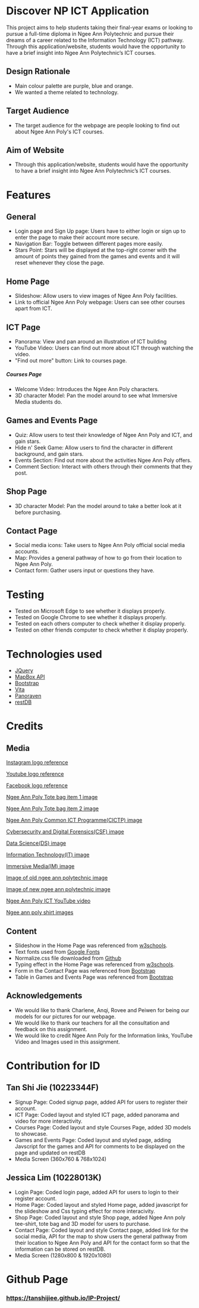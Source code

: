 # Discover NP ICT Application
This project aims to help students taking their final-year exams or looking to pursue a full-time diploma in Ngee Ann Polytechnic and pursue their dreams of a career related to the Information Technology (ICT) pathway. Through this application/website, students would have the opportunity to have a brief insight into Ngee Ann Polytechnic’s ICT courses.
## Design Rationale
- Main colour palette are purple, blue and orange.
- We wanted a theme related to technology.

## Target Audience
* The target audience for the webpage are people looking to find out about Ngee Ann Poly's ICT courses.
## Aim of Website
* Through this application/website, students would have the opportunity to have a brief insight into Ngee Ann Polytechnic’s ICT courses.

# Features
## General
- Login page and Sign Up page: Users have to either login or sign up to enter the page to make their account more secure.
- Navigation Bar: Toggle between different pages more easily.
- Stars Point: Stars will be displayed at the top-right corner with the amount of points they gained from the games and events and it will reset whenever they close the page.

## Home Page
- Slideshow: Allow users to view images of Ngee Ann Poly facilities.
- Link to official Ngee Ann Poly webpage: Users can see other courses apart from ICT.

## ICT Page
- Panorama: View and pan around an illustration of ICT building
- YouTube Video: Users can find out more about ICT through watching the video.
- "Find out more" button: Link to courses page.

##### Courses Page
- Welcome Video: Introduces the Ngee Ann Poly characters.
- 3D character Model: Pan the model around to see what Immersive Media students do.

## Games and Events Page
- Quiz: Allow users to test their knowledge of Ngee Ann Poly and ICT, and gain stars.
- Hide n' Seek Game: Allow users to find the character in different background, and gain stars.
- Events Section: Find out more about the activities Ngee Ann Poly offers.
- Comment Section: Interact with others through their comments that they post.

## Shop Page
- 3D character Model: Pan the model around to take a better look at it before purchasing.

## Contact Page
- Social media icons: Take users to Ngee Ann Poly official social media accounts.
- Map: Provides a general pathway of how to go from their location to Ngee Ann Poly.
- Contact form: Gather users input or questions they have.

# Testing
- Tested on Microsoft Edge to see whether it displays properly.
- Tested on Google Chrome to see whether it displays properly.
- Tested on each others computer to check whether it display properly.
- Tested on other friends computer to check whether it display properly.

# Technologies used
- [JQuery](https://jquery.com)
- [MapBox API](https://docs.mapbox.com/help/tutorials/getting-started-directions-api/)
- [Bootstrap](https://cdn.jsdelivr.net/npm/bootstrap@4.5.3/dist/css/bootstrap.min.css)
- [Vita](https://cdn.jsdelivr.net/npm/bootstrap@4.5.3/dist/css/bootstrap.min.css)
- [Panoraven](https://panoraven.com/en/share-360-photo)
- [restDB](https://restdb.io/)

# Credits
## Media
[Instagram logo reference](https://wallpaperaccess.com/full/1112307.jpg)

[Youtube logo reference](https://upload.wikimedia.org/wikipedia/commons/thumb/0/09/YouTube_full-color_icon_%282017%29.svg/2560px-YouTube_full-color_icon_%282017%29.svg.png)

[Facebook logo reference](https://upload.wikimedia.org/wikipedia/commons/thumb/b/b8/2021_Facebook_icon.svg/640px-2021_Facebook_icon.svg.png)

[Ngee Ann Poly Tote bag item 1 image](https://vivopress.com.sg/wp-content/uploads/2020/04/A4-Canvas-Bag_Ngee-Ann-Poly-2-600x600.jpg)

[Ngee Ann Poly Tote bag item 2 image](https://storage.googleapis.com/eezee-product-images/custom-a4-canvas-tote-bag-printing-singapore-yn8y_600.jpg)

[Ngee Ann Poly Common ICT Programme(CICTP) image](https://www.np.edu.sg/ict/PublishingImages/Pages/accountancy/ICT_Course_CICTP.jpg)

[Cybersecurity and Digital Forensics(CSF) image](https://www.np.edu.sg/ict/PublishingImages/Pages/accountancy/is_banner.jpg)

[Data Science(DS) image](https://www.np.edu.sg/ict/PublishingImages/Pages/accountancy/fi_banner.jpg)

[Information Technology(IT) image](https://www.np.edu.sg/ict/PublishingImages/Pages/accountancy/3d_banner.jpg)

[Immersive Media(IM) image](https://www.np.edu.sg/ict/PublishingImages/Course/IM-Header-Image.jpg)

[Image of old ngee ann polytechnic image](https://www.adb.org/sites/default/files/styles/full_width/public/multimedia-feature/ngee-ann-polytechnic-before.jpg?itok=Ma4EPBSP)

[Image of new ngee ann polytechnic image](https://scontent.fsin8-1.fna.fbcdn.net/v/t1.6435-9/p180x540/162275058_10158629954334219_686432234409864079_n.jpg?_nc_cat=109&ccb=1-5&_nc_sid=8631f5&_nc_ohc=V6emgcJ7mp4AX8jsUap&_nc_ht=scontent.fsin8-1.fna&oh=00_AT-6fZhhVfW0VS0M_lSvzB8cHn57jRA6XZYHuusmodOTOg&oe=62185775)

[Ngee Ann Poly ICT YouTube video](https://youtu.be/9WLK58uFkHU)

[Ngee ann poly shirt images](https://www.instagram.com/ngeeannshop/?hl=en)


## Content
* Slideshow in the Home Page was referenced from [w3schools](https://www.w3schools.com/howto/howto_js_slideshow.asp).
* Text fonts used from [Google Fonts](https://fonts.google.com/)
* Normalize.css file downloaded from [Github](https://necolas.github.io/normalize.css/)
* Typing effect in the Home Page was referenced from [w3schools](https://www.sitepoint.com/css-typewriter-effect/).
* Form in the Contact Page was referenced from [Bootstrap](https://getbootstrap.com/docs/4.0/components/forms/) 
* Table in Games and Events Page was referenced from [Bootstrap](https://getbootstrap.com/docs/4.1/content/tables/)

## Acknowledgements
* We would like to thank Charlene, Anqi, Rovee and Peiwen for being our models for our pictures for our webpage.
* We would like to thank our teachers for all the consultation and feedback on this assignment.
* We would like to credit Ngee Ann Poly for the Information links, YouTube Video and Images used in this assignment.

# Contribution for ID
## Tan Shi Jie (10223344F)
- Signup Page: Coded signup page, added API for users to register their account.
- ICT Page: Coded layout and styled ICT page, added panorama and video for more interactivity.
- Courses Page: Coded layout and style Courses Page, added 3D models to showcase. 
- Games and Events Page: Coded layout and styled page, adding Javscript for the games and API for comments to be displayed on the page and updated on restDB
- Media Screen (360x760 & 768x1024)
## Jessica Lim (10228013K)
- Login Page: Coded login page, added API for users to login to their register account.
- Home Page: Coded layout and styled Home page, added javascript for the slideshow and Css typing effect for more interacivity.
- Shop Page: Coded layout and style Shop page, added Ngee Ann poly tee-shirt, tote bag and 3D model for users to purchase.
- Contact Page: Coded layout and style Contact page, added link for the social media, API for the map to show users the general pathway from their location to Ngee Ann Poly and API for the contact form so that the information can be stored on restDB.
- Media Screen (1280x800 & 1920x1080)

# Github Page
### https://tanshijiee.github.io/IP-Project/
